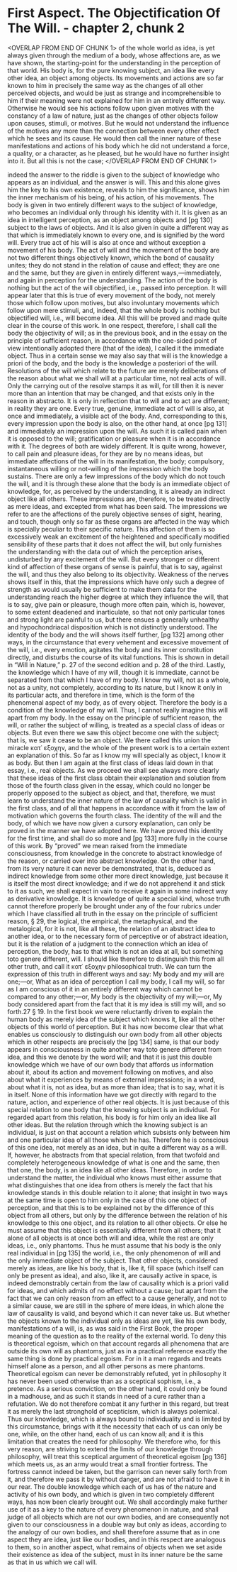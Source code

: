 # First Aspect. The Objectification Of The Will. - chapter 2, chunk 2

<OVERLAP FROM END OF CHUNK 1>
of the whole world as idea, is yet always given through the medium of a body, whose affections are, as we have shown, the starting-point for the understanding in the perception of that world. His body is, for the pure knowing subject, an idea like every other idea, an object among objects. Its movements and actions are so far known to him in precisely the same way as the changes of all other perceived objects, and would be just as strange and incomprehensible to him if their meaning were not explained for him in an entirely different way. Otherwise he would see his actions follow upon given motives with the constancy of a law of nature, just as the changes of other objects follow upon causes, stimuli, or motives. But he would not understand the influence of the motives any more than the connection between every other effect which he sees and its cause. He would then call the inner nature of these manifestations and actions of his body which he did not understand a force, a quality, or a character, as he pleased, but he would have no further insight into it. But all this is not the case;
</OVERLAP FROM END OF CHUNK 1>

indeed the answer to the riddle is given to the subject of knowledge who appears as an individual, and the answer is will. This and this alone gives him the key to his own existence, reveals to him the significance, shows him the inner mechanism of his being, of his action, of his movements. The body is given in two entirely different ways to the subject of knowledge, who becomes an individual only through his identity with it. It is given as an idea in intelligent perception, as an object among objects and [pg 130] subject to the laws of objects. And it is also given in quite a different way as that which is immediately known to every one, and is signified by the word will. Every true act of his will is also at once and without exception a movement of his body. The act of will and the movement of the body are not two different things objectively known, which the bond of causality unites; they do not stand in the relation of cause and effect; they are one and the same, but they are given in entirely different ways,—immediately, and again in perception for the understanding. The action of the body is nothing but the act of the will objectified, i.e., passed into perception. It will appear later that this is true of every movement of the body, not merely those which follow upon motives, but also involuntary movements which follow upon mere stimuli, and, indeed, that the whole body is nothing but objectified will, i.e., will become idea. All this will be proved and made quite clear in the course of this work. In one respect, therefore, I shall call the body the objectivity of will; as in the previous book, and in the essay on the principle of sufficient reason, in accordance with the one-sided point of view intentionally adopted there (that of the idea), I called it the immediate object. Thus in a certain sense we may also say that will is the knowledge a priori of the body, and the body is the knowledge a posteriori of the will. Resolutions of the will which relate to the future are merely deliberations of the reason about what we shall will at a particular time, not real acts of will. Only the carrying out of the resolve stamps it as will, for till then it is never more than an intention that may be changed, and that exists only in the reason in abstracto. It is only in reflection that to will and to act are different; in reality they are one. Every true, genuine, immediate act of will is also, at once and immediately, a visible act of the body. And, corresponding to this, every impression upon the body is also, on the other hand, at once [pg 131] and immediately an impression upon the will. As such it is called pain when it is opposed to the will; gratification or pleasure when it is in accordance with it. The degrees of both are widely different. It is quite wrong, however, to call pain and pleasure ideas, for they are by no means ideas, but immediate affections of the will in its manifestation, the body; compulsory, instantaneous willing or not-willing of the impression which the body sustains. There are only a few impressions of the body which do not touch the will, and it is through these alone that the body is an immediate object of knowledge, for, as perceived by the understanding, it is already an indirect object like all others. These impressions are, therefore, to be treated directly as mere ideas, and excepted from what has been said. The impressions we refer to are the affections of the purely objective senses of sight, hearing, and touch, though only so far as these organs are affected in the way which is specially peculiar to their specific nature. This affection of them is so excessively weak an excitement of the heightened and specifically modified sensibility of these parts that it does not affect the will, but only furnishes the understanding with the data out of which the perception arises, undisturbed by any excitement of the will. But every stronger or different kind of affection of these organs of sense is painful, that is to say, against the will, and thus they also belong to its objectivity. Weakness of the nerves shows itself in this, that the impressions which have only such a degree of strength as would usually be sufficient to make them data for the understanding reach the higher degree at which they influence the will, that is to say, give pain or pleasure, though more often pain, which is, however, to some extent deadened and inarticulate, so that not only particular tones and strong light are painful to us, but there ensues a generally unhealthy and hypochondriacal disposition which is not distinctly understood. The identity of the body and the will shows itself further, [pg 132] among other ways, in the circumstance that every vehement and excessive movement of the will, i.e., every emotion, agitates the body and its inner constitution directly, and disturbs the course of its vital functions. This is shown in detail in “Will in Nature,” p. 27 of the second edition and p. 28 of the third. Lastly, the knowledge which I have of my will, though it is immediate, cannot be separated from that which I have of my body. I know my will, not as a whole, not as a unity, not completely, according to its nature, but I know it only in its particular acts, and therefore in time, which is the form of the phenomenal aspect of my body, as of every object. Therefore the body is a condition of the knowledge of my will. Thus, I cannot really imagine this will apart from my body. In the essay on the principle of sufficient reason, the will, or rather the subject of willing, is treated as a special class of ideas or objects. But even there we saw this object become one with the subject; that is, we saw it cease to be an object. We there called this union the miracle κατ᾽ εξοχην, and the whole of the present work is to a certain extent an explanation of this. So far as I know my will specially as object, I know it as body. But then I am again at the first class of ideas laid down in that essay, i.e., real objects. As we proceed we shall see always more clearly that these ideas of the first class obtain their explanation and solution from those of the fourth class given in the essay, which could no longer be properly opposed to the subject as object, and that, therefore, we must learn to understand the inner nature of the law of causality which is valid in the first class, and of all that happens in accordance with it from the law of motivation which governs the fourth class. The identity of the will and the body, of which we have now given a cursory explanation, can only be proved in the manner we have adopted here. We have proved this identity for the first time, and shall do so more and [pg 133] more fully in the course of this work. By “proved” we mean raised from the immediate consciousness, from knowledge in the concrete to abstract knowledge of the reason, or carried over into abstract knowledge. On the other hand, from its very nature it can never be demonstrated, that is, deduced as indirect knowledge from some other more direct knowledge, just because it is itself the most direct knowledge; and if we do not apprehend it and stick to it as such, we shall expect in vain to receive it again in some indirect way as derivative knowledge. It is knowledge of quite a special kind, whose truth cannot therefore properly be brought under any of the four rubrics under which I have classified all truth in the essay on the principle of sufficient reason, § 29, the logical, the empirical, the metaphysical, and the metalogical, for it is not, like all these, the relation of an abstract idea to another idea, or to the necessary form of perceptive or of abstract ideation, but it is the relation of a judgment to the connection which an idea of perception, the body, has to that which is not an idea at all, but something toto genere different, will. I should like therefore to distinguish this from all other truth, and call it κατ᾽ εξοχην philosophical truth. We can turn the expression of this truth in different ways and say: My body and my will are one;—or, What as an idea of perception I call my body, I call my will, so far as I am conscious of it in an entirely different way which cannot be compared to any other;—or, My body is the objectivity of my will;—or, My body considered apart from the fact that it is my idea is still my will, and so forth.27 § 19. In the first book we were reluctantly driven to explain the human body as merely idea of the subject which knows it, like all the other objects of this world of perception. But it has now become clear that what enables us consciously to distinguish our own body from all other objects which in other respects are precisely the [pg 134] same, is that our body appears in consciousness in quite another way toto genere different from idea, and this we denote by the word will; and that it is just this double knowledge which we have of our own body that affords us information about it, about its action and movement following on motives, and also about what it experiences by means of external impressions; in a word, about what it is, not as idea, but as more than idea; that is to say, what it is in itself. None of this information have we got directly with regard to the nature, action, and experience of other real objects. It is just because of this special relation to one body that the knowing subject is an individual. For regarded apart from this relation, his body is for him only an idea like all other ideas. But the relation through which the knowing subject is an individual, is just on that account a relation which subsists only between him and one particular idea of all those which he has. Therefore he is conscious of this one idea, not merely as an idea, but in quite a different way as a will. If, however, he abstracts from that special relation, from that twofold and completely heterogeneous knowledge of what is one and the same, then that one, the body, is an idea like all other ideas. Therefore, in order to understand the matter, the individual who knows must either assume that what distinguishes that one idea from others is merely the fact that his knowledge stands in this double relation to it alone; that insight in two ways at the same time is open to him only in the case of this one object of perception, and that this is to be explained not by the difference of this object from all others, but only by the difference between the relation of his knowledge to this one object, and its relation to all other objects. Or else he must assume that this object is essentially different from all others; that it alone of all objects is at once both will and idea, while the rest are only ideas, i.e., only phantoms. Thus he must assume that his body is the only real individual in [pg 135] the world, i.e., the only phenomenon of will and the only immediate object of the subject. That other objects, considered merely as ideas, are like his body, that is, like it, fill space (which itself can only be present as idea), and also, like it, are causally active in space, is indeed demonstrably certain from the law of causality which is a priori valid for ideas, and which admits of no effect without a cause; but apart from the fact that we can only reason from an effect to a cause generally, and not to a similar cause, we are still in the sphere of mere ideas, in which alone the law of causality is valid, and beyond which it can never take us. But whether the objects known to the individual only as ideas are yet, like his own body, manifestations of a will, is, as was said in the First Book, the proper meaning of the question as to the reality of the external world. To deny this is theoretical egoism, which on that account regards all phenomena that are outside its own will as phantoms, just as in a practical reference exactly the same thing is done by practical egoism. For in it a man regards and treats himself alone as a person, and all other persons as mere phantoms. Theoretical egoism can never be demonstrably refuted, yet in philosophy it has never been used otherwise than as a sceptical sophism, i.e., a pretence. As a serious conviction, on the other hand, it could only be found in a madhouse, and as such it stands in need of a cure rather than a refutation. We do not therefore combat it any further in this regard, but treat it as merely the last stronghold of scepticism, which is always polemical. Thus our knowledge, which is always bound to individuality and is limited by this circumstance, brings with it the necessity that each of us can only be one, while, on the other hand, each of us can know all; and it is this limitation that creates the need for philosophy. We therefore who, for this very reason, are striving to extend the limits of our knowledge through philosophy, will treat this sceptical argument of theoretical egoism [pg 136] which meets us, as an army would treat a small frontier fortress. The fortress cannot indeed be taken, but the garrison can never sally forth from it, and therefore we pass it by without danger, and are not afraid to have it in our rear. The double knowledge which each of us has of the nature and activity of his own body, and which is given in two completely different ways, has now been clearly brought out. We shall accordingly make further use of it as a key to the nature of every phenomenon in nature, and shall judge of all objects which are not our own bodies, and are consequently not given to our consciousness in a double way but only as ideas, according to the analogy of our own bodies, and shall therefore assume that as in one aspect they are idea, just like our bodies, and in this respect are analogous to them, so in another aspect, what remains of objects when we set aside their existence as idea of the subject, must in its inner nature be the same as that in us which we call will.